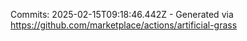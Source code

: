 Commits: 2025-02-15T09:18:46.442Z - Generated via https://github.com/marketplace/actions/artificial-grass
<br>
